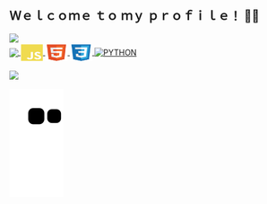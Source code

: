 ## Ｗｅｌｃｏｍｅ ｔｏ  ｍｙ  ｐｒｏｆｉｌｅ！ 🔭✨

 <div>
   <a href="https://github.com/MIYATAKR4">
        <img height="120em" src="https://github-readme-stats.vercel.app/api/top-langs/?username=MIYATAKR4&layout=compact&theme=nightowl"

 
<div style="display: inline_block"><br>
   <img align="center" width="130" src="https://i.pinimg.com/564x/98/17/0d/98170d19dcc14f73e8a3095ccab7b78b.jpg">
  <img align="center" alt="Js" height="30" width="40" src="https://raw.githubusercontent.com/devicons/devicon/master/icons/javascript/javascript-plain.svg">
  <img align="center" alt="HTML" height="30" width="40" src="https://raw.githubusercontent.com/devicons/devicon/master/icons/html5/html5-original.svg">
  <img align="center" alt="CSS" height="30" width="40" src="https://raw.githubusercontent.com/devicons/devicon/master/icons/css3/css3-original.svg">
  <img align="center" alt="PYTHON" height="30" width="40" src="https://cdn.jsdelivr.net/gh/devicons/devicon/icons/python/python-original.svg">
 
</div>

<br>
 
<div> 
<a href="linkedin.com/in/catarina-diniz-ab4766224/" target="_blank"><img src="https://img.shields.io/badge/-LinkedIn-%230077B5?style=for-the-badge&logo=linkedin&logoColor=white" target="_blank"></a> 

</div>

![Snake animation](https://github.com/MIYATAKR4/MIYATAKR4/blob/output/github-contribution-grid-snake.svg)
